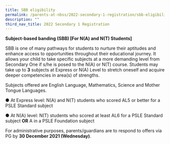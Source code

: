 ```yaml
---
title: SBB eligibility
permalink: /parents-at-nbss/2022-secondary-1-registration/sbb-eligibility/
description: ""
third_nav_title: 2022 Secondary 1 Registration
---
```

<p><strong>Subject-based banding (SBB) [For N(A) and N(T) Students]</strong></p>
<p>SBB is one of many pathways for students to nurture their aptitudes and enhance access to opportunities throughout their educational journey. It allows your child to take specific subjects at a more demanding level from Secondary One if s/he is posed to the N(A) or N(T) course. Students may take up to&nbsp;<strong>3</strong>&nbsp;subjects at Express or N(A) Level to stretch oneself and acquire deeper competencies in area(s) of strengths.&nbsp;</p>
<p>Subjects offered are English Language, Mathematics, Science and Mother Tongue Languages.&nbsp;</p>
<p>● At Express level:&nbsp;N(A) and N(T) students who scored AL5 or better for a PSLE Standard subject&nbsp;</p>
<p>● At N(A) level: N(T) students who scored at least AL6 for a PSLE Standard subject&nbsp;<strong>OR</strong>&nbsp;A in a PSLE Foundation subject</p>
<p>For administrative purposes, parents/guardians are to respond to offers via PG by&nbsp;<strong>30 December 2021 (Wednesday)</strong>.&nbsp;</p>